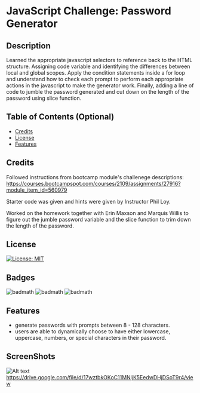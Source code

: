 # JavaScript Challenge: Password Generator

## Description

Learned the appropriate javascript selectors to reference back to the HTML structure. Assigning code variable and identifying the differences between local and global scopes. Apply the condition statements inside a for loop and understand how to check each prompt to perform each appropriate actions in the javascript to make the generator work. Finally, adding a line of code to jumble the password generated and cut down on the length of the password using slice function. 

## Table of Contents (Optional)

- [Credits](#credits)
- [License](#license)
- [Features](#features)

## Credits

Followed instructions from bootcamp module's challenege descriptions: 
https://courses.bootcampspot.com/courses/2109/assignments/27916?module_item_id=560979

Starter code was given and hints were given by Instructor Phil Loy. 

Worked on the homework together with Erin Maxson and Marquis Willis to figure out the jumble password variable and the slice function to trim down the length of the password. 

## License

[![License: MIT](https://img.shields.io/badge/License-MIT-yellow.svg)](https://opensource.org/licenses/MIT)

## Badges

![badmath](https://img.shields.io/badge/HTML-17.6%25-orange)
![badmath](https://img.shields.io/badge/CSS-38.8%25-purple)
![badmath](https://img.shields.io/badge/JavaScript-43.6%-yellow)

## Features

- generate passwords with prompts between 8 - 128 characters.
- users are able to dynamically choose to have either lowercase, uppercase, numbers, or special characters in their password. 

## ScreenShots 
![Alt text](./Assets/Password%20Generator.gif)
https://drive.google.com/file/d/17wztbkOKoC11MNljK5EedwDHjDSoT9r4/view